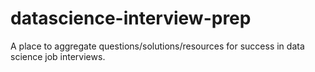 # datascience-interview-prep
A place to aggregate questions/solutions/resources for success in data science job interviews.
